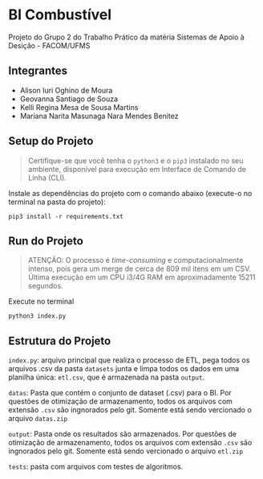 # BI Combustível

Projeto do Grupo 2 do Trabalho Prático da matéria Sistemas de Apoio à Desição - FACOM/UFMS

## Integrantes
- Alison Iuri Oghino de Moura
- Geovanna Santiago de Souza
- Kelli Regina Mesa de Sousa Martins
- Mariana Narita Masunaga Nara Mendes Benitez

## Setup do Projeto

>Certifique-se que você tenha o `python3` e o `pip3` instalado no seu ambiente, disponível para execução em Interface de Comando de Linha (CLI).

Instale as dependências do projeto com o comando abaixo (execute-o no terminal na pasta do projeto):

```
pip3 install -r requirements.txt
```

## Run do Projeto

> ATENÇÃO: O processo é *time-consuming* e computacionalmente intenso, pois gera um merge de cerca de 809 mil itens em um CSV. Última execução em um CPU i3/4G RAM em aproximadamente 15211 segundos.

Execute no terminal

```
python3 index.py
```


## Estrutura do Projeto

`index.py`: arquivo principal que realiza o processo de ETL, pega todos os arquivos .csv da pasta `datasets` junta e limpa todos os dados em uma planilha única: `etl.csv`, que é armazenada na pasta `output`.

`datas`: Pasta que contém o conjunto de dataset (.csv) para o BI. Por questões de otimização de armazenamento, todos os arquivos com extensão `.csv` são ingnorados pelo git. Somente está sendo vercionado o arquivo `datas.zip`

`output`: Pasta onde os resultados são armazenados. Por questões de otimização de armazenamento, todos os arquivos com extensão `.csv` são ingnorados pelo git. Somente está sendo vercionado o arquivo `etl.zip`

`tests`: pasta com arquivos com testes de algoritmos.